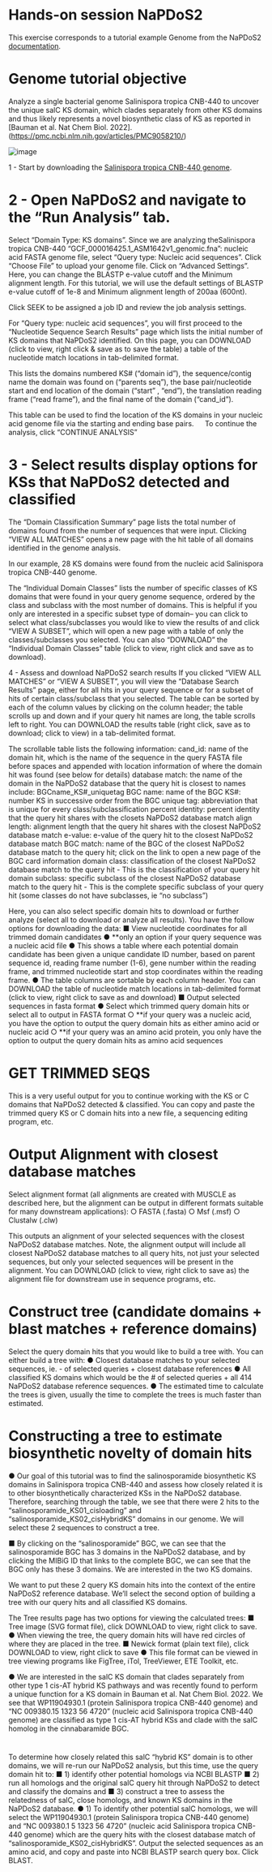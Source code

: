 # Hands-on session NaPDoS2
This exercise corresponds to a tutorial example Genome from the NaPDoS2 [documentation](https://npdomainseeker.sdsc.edu/napdos2/np2_documentation.pdf).

# Genome tutorial objective
Analyze a single bacterial genome Salinispora tropica CNB-440 to uncover the unique salC KS domain, which clades separately from other KS domains and thus likely represents a novel biosynthetic class of KS as reported in [Bauman et al. Nat Chem Biol. 2022].(https://pmc.ncbi.nlm.nih.gov/articles/PMC9058210/)

![image](https://github.com/user-attachments/assets/565df2a7-240c-4553-a352-5950f2f7348e)

 1 - Start by downloading the [Salinispora tropica CNB-440 genome](https://github.com/AdrianaRego/ShortCourseBioinformatics_BB4F/blob/main/GCF_000016425.1_ASM1642v1_genomic.fna). 
 
# 2 - Open NaPDoS2 and navigate to the “Run Analysis” tab. 
Select “Domain Type: KS domains”.
Since we are analyzing theSalinispora tropica CNB-440 “GCF_000016425.1_ASM1642v1_genomic.fna”: nucleic acid FASTA genome file, select “Query type: Nucleic acid sequences”. Click “Choose File” to upload your genome file.  Click on “Advanced Settings”. Here, you can change the BLASTP e-value cutoff and the Minimum alignment length. For this tutorial, we will use the default settings of BLASTP e-value cutoff of 1e-8 and Minimum alignment length of 200aa (600nt).

Click SEEK to be assigned a job ID and review the job analysis settings.

For “Query type: nucleic acid sequences”, you will first proceed to the “Nucleotide Sequence Search Results” page which lists the initial number of KS domains that NaPDoS2 identified. On this page, you can DOWNLOAD (click to view, right click & save as to save the table) a table of the nucleotide match locations in tab-delimited format.

This lists the domains numbered KS# (“domain id”), the sequence/contig name the domain was found on (“parents seq”), the base pair/nucleotide start and end location of the domain (“start” , “end”), the translation reading frame (“read frame”), and the final name of the domain (“cand_id”).

This table can be used to find the location of the KS domains in your nucleic acid genome file via the starting and ending base pairs.
 
To continue the analysis, click “CONTINUE ANALYSIS”
 
# 3 - Select results display options for KSs that NaPDoS2 detected and classified

The “Domain Classification Summary” page lists the total number of domains found from the number of sequences that were input. Clicking “VIEW ALL
MATCHES” opens a new page with the hit table of all domains identified in the genome analysis.

In our example, 28 KS domains were found from the nucleic acid Salinispora tropica CNB-440 genome.

The “Individual Domain Classes” lists the number of specific classes of KS domains that were found in your query genome sequence, ordered by the class and subclass with the most number of domains.
This is helpful if you only are interested in a specific subset type of domain– you can click to select what class/subclasses you would like to
view the results of and click “VIEW A SUBSET”, which will open a new page with a table of only the classes/subclasses you selected.
You can also “DOWNLOAD” the “Individual Domain Classes” table (click to view, right click and save as to download).

4 -  Assess and download NaPDoS2 search results
If you clicked “VIEW ALL MATCHES” or “VIEW A SUBSET”, you will view the “Database Search Results” page, either for all hits in your query sequence or for a subset of hits of certain class/subclass that you selected.
The table can be sorted by each of the column values by clicking on the column header; the table scrolls up and down and if your query hit names are long, the table scrolls left to right. You can DOWNLOAD the results table (right click, save as to download; click to view) in a tab-delimited format.

The scrollable table lists the following information:
cand_id: name of the domain hit, which is the name of the sequence in the query FASTA file before spaces and appended with location
information of where the domain hit was found (see below for details) database match: the name of the domain in the NaPDoS2 database that
the query hit is closest to
names include: BGCname_KS#_uniquetag
BGC name: name of the BGC
KS#: number KS in successive order from the BGC
unique tag: abbreviation that is unique for every class/subclassification
percent identity: percent identity that the query hit shares with the closets NaPDoS2 database match
align length: alignment length that the query hit shares with the closest NaPDoS2 database match
e-value: e-value of the query hit to the closest NaPDoS2 database match
BGC match: name of the BGC of the closest NaPDoS2 database match to the query hit; click on the link to open a new page of the BGC card
information
domain class: classification of the closest NaPDoS2 database match to the query hit - This is the classification of your query hit
domain subclass: specific subclass of the closest NaPDoS2 database match to the query hit -  This is the complete specific subclass of your query hit (some classes do not have subclasses, ie “no subclass”)

Here, you can also select specific domain hits to download or further analyze (select all to download or analyze all results). You have the follow options for downloading the data:
■ View nucleotide coordinates for all trimmed domain candidates
● **only an option if your query sequence was a nucleic acid file
● This shows a table where each potential domain candidate has
been given a unique candidate ID number, based on parent
sequence id, reading frame number (1-6), gene number within the
reading frame, and trimmed nucleotide start and stop coordinates
within the reading frame.
● The table columns are sortable by each column header. You can
DOWNLOAD the table of nucleotide match locations in
tab-delimited format (click to view, right click to save as and
download)
■ Output selected sequences in fasta format
● Select which trimmed query domain hits or select all to output in
FASTA format
○ **if your query was a nucleic acid, you have the option to
output the query domain hits as either amino acid or
nucleic acid
○ **if your query was an amino acid protein, you only have
the option to output the query domain hits as amino acid
sequences


# GET TRIMMED SEQS
This is a very useful output for you to continue working with the KS or C domains that NaPDoS2 detected & classified. You can copy
and paste the trimmed query KS or C domain hits into a new file, a sequencing editing program, etc.

# Output Alignment with closest database matches
Select alignment format (all alignments are created with MUSCLE as described here, but the alignment can be output in different
formats suitable for many downstream applications):
○ FASTA (.fasta)
○ Msf (.msf)
○ Clustalw (.clw)

This outputs an alignment of your selected sequences with the closest NaPDoS2 database matches. Note, the alignment output
will include all closest NaPDoS2 database matches to all query hits, not just your selected sequences, but only your selected
sequences will be present in the alignment.
You can DOWNLOAD (click to view, right click to save as) the alignment file for downstream use in sequence programs, etc.

# Construct tree (candidate domains + blast matches + reference domains)
Select the query domain hits that you would like to build a tree with. You can either build a tree with: 
● Closest database matches to your selected sequences, ie. - of selected queries + closest database references
● All classified KS domains which would be the # of selected queries + all 414 NaPDoS2 database reference sequences.
● The estimated time to calculate the trees is given, usually the time to complete the trees is much faster than estimated.


# Constructing a tree to estimate biosynthetic novelty of domain hits
● Our goal of this tutorial was to find the salinosporamide biosynthetic KS domains in Salinispora tropica CNB-440 and assess how closely related it is to other biosynthetically characterized KSs in the NaPDoS2 database.
Therefore, searching through the table, we see that there were 2 hits to the “salinosporamide_KS01_cisloading” and “salinosporamide_KS02_cisHybridKS”
domains in our genome. We will select these 2 sequences to construct a tree.

■ By clicking on the “salinosporamide” BGC, we can see that the salinosporamide BGC has 3 domains in the NaPDoS2 database, and by clicking the MIBiG ID that links to the complete BGC, we can see that the BGC only has these 3 domains. We are interested in the two KS domains.

We want to put these 2 query KS domain hits into the context of the entire NaPDoS2 reference database. We’ll select the second option of building a tree with our query hits and all classified KS domains.

The Tree results page has two options for viewing the calculated trees:
■ Tree image (SVG format file), click DOWNLOAD to view, right click to save.
● When viewing the tree, the query domain hits will have red circles of where they are placed in the tree.
■ Newick format (plain text file), click DOWNLOAD to view, right click to save
● This file format can be viewed in tree viewing programs like FigTree, iTol, TreeViewer, ETE Toolkit, etc.

● We are interested in the salC KS domain that clades separately from other type 1 cis-AT hybrid KS pathways and was recently found to perform a unique function for a KS domain in Bauman et al. Nat Chem Biol. 2022. We see that WP11904930.1 (protein Salinispora tropica CNB-440 genome) and “NC 009380.15 1323 56 4720” (nucleic acid Salinispora tropica CNB-440 genome) are classified as type 1 cis-AT hybrid KSs and clade with the salC homolog in the cinnabaramide BGC.

#

To determine how closely related this salC “hybrid KS” domain is to other domains, we will re-run our NaPDoS2 analysis, but this time, use the query
domain hit to:
■ 1) identify other potential homologs via NCBI BLASTP
■ 2) run all homologs and the original salC query hit through NaPDoS2 to
detect and classify the domains and
■ 3) construct a tree to assess the relatedness of salC, close homologs, and
known KS domains in the NaPDoS2 database.
● 1) To identify other potential salC homologs, we will select the WP11904930.1
(protein Salinispora tropica CNB-440 genome) and “NC 009380.1 5 1323 56
4720” (nucleic acid Salinispora tropica CNB-440 genome) which are the query
hits with the closest database match of “salinosporamide_KS02_cisHybridKS”.
Output the selected sequences as an amino acid, and copy and paste into NCBI
BLASTP search query box. Click BLAST.
